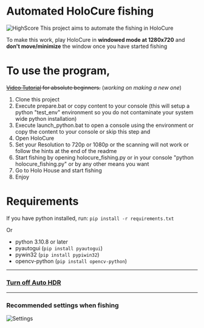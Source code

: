 # Automated HoloCure fishing
![HighScore](https://github.com/nopeAnon/Automated-HoloCure-Fishing/assets/91358729/ceb6506a-19cd-493a-afcf-980f39125f8a)
This project aims to automate the fishing in HoloCure

To make this work, play HoloCure in **windowed mode at 1280x720** and **don't move/minimize** the window once you have started fishing

# To use the program, 
~~[Video Tutorial](https://drive.google.com/file/d/14Xha8OWFiv26zBD4cYjMsHLD896q8RH4/view?usp=sharing) for absolute beginners.~~ (*working on making a new one*)

1. Clone this project
2. Execute prepare.bat or copy content to your console (this will setup a python "test_env" environment so you do not contaminate your system wide python installation)
3. Execute launch_python.bat to open a console using the environment or copy the content to your console or skip this step and
4. Open HoloCure
5. Set your Resolution to 720p or 1080p or the scanning will not work or follow the hints at the end of the readme
6. Start fishing by opening holocure_fishing.py or in your console "python holocure_fishing.py" or by any other means you want
7. Go to Holo House and start fishing
8. Enjoy



# Requirements
If you have python installed, run:
`pip install -r requirements.txt`

Or

* python 3.10.8 or later
* pyautogui (`pip install pyautogui`)
* pywin32 (`pip install pypiwin32`)
* opencv-python (`pip install opencv-python`)

<hr>

### [Turn off Auto HDR](https://github.com/nopeAnon/Automated-HoloCure-Fishing/issues/8#issuecomment-1685914312)

<hr>

### Recommended settings when fishing

![Settings](https://github.com/nopeAnon/Automated-HoloCure-Fishing/assets/91358729/6e5bbc3c-2d98-4f1c-9ed1-93833103fee0)

